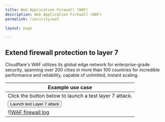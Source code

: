 ```yaml
---
title: Web Application Firewall (WAF)
description: Web Application Firewall (WAF)
permalink: /security/waf

layout: page

---
```


## Extend firewall protection to layer 7
Cloudflare's WAF utilizes its global edge network for enterprise-grade security, spanning over 200 cities in more than 100 countries for incredible performance and reliability, capable of unlimited, instant scaling. 

| Example use case |
|---|
| Click the button below to launch a test layer 7 attack.
|<button onclick="window.location.href='<script>%20This%20is%20an%20attack%20</script>'" class="">Launch test Layer 7 attack</button>
![[WAF firewall log](https://sergiodemo.com/cdn-cgi/imagedelivery/dHAzaCotabzPiuBsjyNCtA/3e289c17-71c3-4b34-3412-13c2f5d40100/public)  |